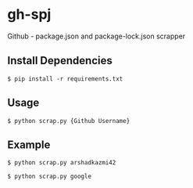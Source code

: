 # gh-spj
Github - package.json and package-lock.json scrapper

## Install Dependencies

```
$ pip install -r requirements.txt
```

## Usage

```
$ python scrap.py {Github Username}
```

## Example

```
$ python scrap.py arshadkazmi42

```

```
$ python scrap.py google
```
